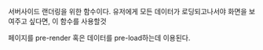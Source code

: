 

서버사이드 랜더링을 위한 함수이다.
유저에게 모든 데이터가 로딩되고나서야 화면을 보여주고 싶다면, 이 함수를 사용할것

페이지를 pre-render 혹은 데이터를 pre-load하는데 이용된다.
